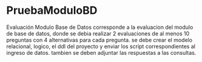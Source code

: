 # PruebaModuloBD
Evaluación Modulo Base de Datos
corresponde a la evaluacion del  modulo de base de datos, donde se debia realizar 2 evaluaciones de al menos 10 preguntas con 4 alternativas para cada pregunta.
se debe crear el modelo relacional, logico, el ddl del proyecto y enviar los script   correspondientes al ingreso de datos.
tambien se deben adjuntar las respuestas a las consultas.
